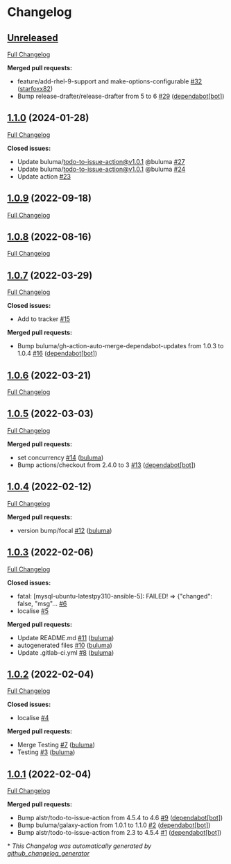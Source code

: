 # Changelog

## [Unreleased](https://github.com/buluma/ansible-role-mysql/tree/HEAD)

[Full Changelog](https://github.com/buluma/ansible-role-mysql/compare/1.1.0...HEAD)

**Merged pull requests:**

- feature/add-rhel-9-support and make-options-configurable [\#32](https://github.com/buluma/ansible-role-mysql/pull/32) ([starfoxx82](https://github.com/starfoxx82))
- Bump release-drafter/release-drafter from 5 to 6 [\#29](https://github.com/buluma/ansible-role-mysql/pull/29) ([dependabot[bot]](https://github.com/apps/dependabot))

## [1.1.0](https://github.com/buluma/ansible-role-mysql/tree/1.1.0) (2024-01-28)

[Full Changelog](https://github.com/buluma/ansible-role-mysql/compare/1.0.9...1.1.0)

**Closed issues:**

- Update buluma/todo-to-issue-action@v1.0.1 @buluma [\#27](https://github.com/buluma/ansible-role-mysql/issues/27)
- Update buluma/todo-to-issue-action@v1.0.1 @buluma [\#24](https://github.com/buluma/ansible-role-mysql/issues/24)
- Update action [\#23](https://github.com/buluma/ansible-role-mysql/issues/23)

## [1.0.9](https://github.com/buluma/ansible-role-mysql/tree/1.0.9) (2022-09-18)

[Full Changelog](https://github.com/buluma/ansible-role-mysql/compare/1.0.8...1.0.9)

## [1.0.8](https://github.com/buluma/ansible-role-mysql/tree/1.0.8) (2022-08-16)

[Full Changelog](https://github.com/buluma/ansible-role-mysql/compare/1.0.7...1.0.8)

## [1.0.7](https://github.com/buluma/ansible-role-mysql/tree/1.0.7) (2022-03-29)

[Full Changelog](https://github.com/buluma/ansible-role-mysql/compare/1.0.6...1.0.7)

**Closed issues:**

- Add to tracker [\#15](https://github.com/buluma/ansible-role-mysql/issues/15)

**Merged pull requests:**

- Bump buluma/gh-action-auto-merge-dependabot-updates from 1.0.3 to 1.0.4 [\#16](https://github.com/buluma/ansible-role-mysql/pull/16) ([dependabot[bot]](https://github.com/apps/dependabot))

## [1.0.6](https://github.com/buluma/ansible-role-mysql/tree/1.0.6) (2022-03-21)

[Full Changelog](https://github.com/buluma/ansible-role-mysql/compare/1.0.5...1.0.6)

## [1.0.5](https://github.com/buluma/ansible-role-mysql/tree/1.0.5) (2022-03-03)

[Full Changelog](https://github.com/buluma/ansible-role-mysql/compare/1.0.4...1.0.5)

**Merged pull requests:**

- set concurrency [\#14](https://github.com/buluma/ansible-role-mysql/pull/14) ([buluma](https://github.com/buluma))
- Bump actions/checkout from 2.4.0 to 3 [\#13](https://github.com/buluma/ansible-role-mysql/pull/13) ([dependabot[bot]](https://github.com/apps/dependabot))

## [1.0.4](https://github.com/buluma/ansible-role-mysql/tree/1.0.4) (2022-02-12)

[Full Changelog](https://github.com/buluma/ansible-role-mysql/compare/1.0.3...1.0.4)

**Merged pull requests:**

- version bump/focal [\#12](https://github.com/buluma/ansible-role-mysql/pull/12) ([buluma](https://github.com/buluma))

## [1.0.3](https://github.com/buluma/ansible-role-mysql/tree/1.0.3) (2022-02-06)

[Full Changelog](https://github.com/buluma/ansible-role-mysql/compare/1.0.2...1.0.3)

**Closed issues:**

- fatal: \[mysql-ubuntu-latestpy310-ansible-5\]: FAILED! =\> {"changed": false, "msg"... [\#6](https://github.com/buluma/ansible-role-mysql/issues/6)
- localise [\#5](https://github.com/buluma/ansible-role-mysql/issues/5)

**Merged pull requests:**

- Update README.md [\#11](https://github.com/buluma/ansible-role-mysql/pull/11) ([buluma](https://github.com/buluma))
- autogenerated files [\#10](https://github.com/buluma/ansible-role-mysql/pull/10) ([buluma](https://github.com/buluma))
- Update .gitlab-ci.yml [\#8](https://github.com/buluma/ansible-role-mysql/pull/8) ([buluma](https://github.com/buluma))

## [1.0.2](https://github.com/buluma/ansible-role-mysql/tree/1.0.2) (2022-02-04)

[Full Changelog](https://github.com/buluma/ansible-role-mysql/compare/1.0.1...1.0.2)

**Closed issues:**

- localise [\#4](https://github.com/buluma/ansible-role-mysql/issues/4)

**Merged pull requests:**

- Merge Testing [\#7](https://github.com/buluma/ansible-role-mysql/pull/7) ([buluma](https://github.com/buluma))
- Testing [\#3](https://github.com/buluma/ansible-role-mysql/pull/3) ([buluma](https://github.com/buluma))

## [1.0.1](https://github.com/buluma/ansible-role-mysql/tree/1.0.1) (2022-02-04)

[Full Changelog](https://github.com/buluma/ansible-role-mysql/compare/225972f281fa65f3e9bc2b65c3d27b453999f394...1.0.1)

**Merged pull requests:**

- Bump alstr/todo-to-issue-action from 4.5.4 to 4.6 [\#9](https://github.com/buluma/ansible-role-mysql/pull/9) ([dependabot[bot]](https://github.com/apps/dependabot))
- Bump buluma/galaxy-action from 1.0.1 to 1.1.0 [\#2](https://github.com/buluma/ansible-role-mysql/pull/2) ([dependabot[bot]](https://github.com/apps/dependabot))
- Bump alstr/todo-to-issue-action from 2.3 to 4.5.4 [\#1](https://github.com/buluma/ansible-role-mysql/pull/1) ([dependabot[bot]](https://github.com/apps/dependabot))



\* *This Changelog was automatically generated by [github_changelog_generator](https://github.com/github-changelog-generator/github-changelog-generator)*
